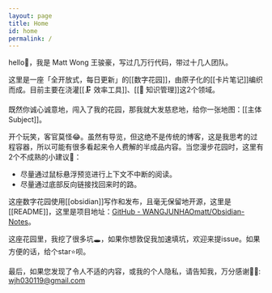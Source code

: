 ```yaml
---
layout: page
title: Home
id: home
permalink: /
---
```


hello👋，我是 Matt Wong 王骏豪，写过几万行代码，带过十几人团队。

这里是一座「全开放式，每日更新」的[[数字花园]]，由原子化的[[卡片笔记]]编织而成。目前主要在浇灌[[🗜 效率工具]]、[[🧀 知识管理]]这2个领域。

既然你诚心诚意地，闯入了我的花园，那我就大发慈悲地，给你一张地图：[[主体 Subject]]。

开个玩笑，客官莫怪😂。虽然有导览，但这绝不是传统的博客，这是我思考的过程容器，所以可能有很多看起来令人费解的半成品内容。当您漫步花园时，这里有2个不成熟的小建议💁：

- 尽量通过鼠标悬浮预览进行上下文不中断的阅读。
- 尽量通过底部反向链接找回来时的路。

这座数字花园使用[[obsidian]]写作和发布，且毫无保留地开源，这里是[[README]]，这里是项目地址：[GitHub - WANGJUNHAOmatt/Obsidian-Notes](https://github.com/WANGJUNHAOmatt/Obsidian-Notes)。

这座花园里，我挖了很多坑🕳，如果你想敦促我加速填坑，欢迎来提issue。如果方便的话，给个star⭐️呗。

最后，如果您发现了令人不适的内容，或我的个人隐私，请告知我，万分感谢🦀🦀: wjh030119@gmail.com
